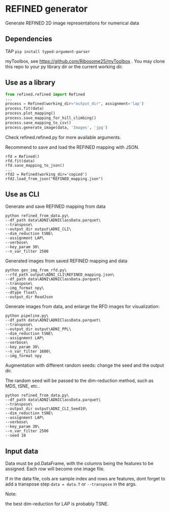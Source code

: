 # REFINED generator
Generate REFINED 2D image representations for numerical data

## Dependencies

TAP `pip install typed-argument-parser`

myToolbox, see https://github.com/Ribosome25/myToolbox . You may clone this repo to your py library dir or the current working dir. 

## Use as a library

```python
from refined.refined import Refined
...
process = Refined(working_dir="output_dir", assignment='lap')
process.fit(data)
process.plot_mapping()
process.save_mapping_for_hill_climbing()
process.save_mapping_to_csv()
process.generate_image(data, 'Images', 'jpg')
```

Check refined.refined.py for more available arguments.

Recommend to save and load the REFINED mapping with JSON. 

```
rfd = Refined()
rfd.fit(data)
rfd.save_mapping_to_json()
...
rfd2 = Refined(working_dir='copied')
rfd2.load_from_json("REFINED_mapping.json")
```



## Use as CLI

Generate and save REFINED mapping from data

```shell
python refined_from_data.py\
--df_path data\ADNI\ADNIClassData.parquet\
--transpose\
--output_dir output\ADNI_CLI\
--dim_reduction tSNE\
--assignment LAP\
--verbose\
--key_param 30\
--n_var_filter 2500

```

Generated images from saved REFINED mapping and data

```shell
python gen_img_from_rfd.py\
--rfd_path output\ADNI_CLI\REFINED_mapping.json\
--df_path data\ADNI\ADNIClassData.parquet\
--transpose\
--img_format npy\
--dtype float\
--output_dir ReadJson

```

Generate images from data, and enlarge the RFD images for visualization:

```shell
python pipeline.py\
--df_path data\ADNI\ADNIClassData.parquet\
--transpose\
--output_dir output\ADNI_PPL\
--dim_reduction tSNE\
--assignment LAP\
--verbose\
--key_param 30\
--n_var_filter 1600\
--img_format npy 

```

Augmentation with different random seeds: change the seed and the output dir. 

The random seed will be passed to the dim-reduction method, such as MDS, tSNE, etc.. 

```shell
python refined_from_data.py\
--df_path data\ADNI\ADNIClassData.parquet\
--transpose\
--output_dir output\ADNI_CLI_Seed10\
--dim_reduction tSNE\
--assignment LAP\
--verbose\
--key_param 30\
--n_var_filter 2500
--seed 10

```



## Input data
Data must be pd.DataFrame, with the columns being the features to be assigned. Each row will become one image file. 

If in the data file, cols are sample index and rows are features, dont forget to add a transpose step `data = data.T` or `--transpose` in the args. 

Note:

the best dim-reduction for LAP is probably TSNE. 
